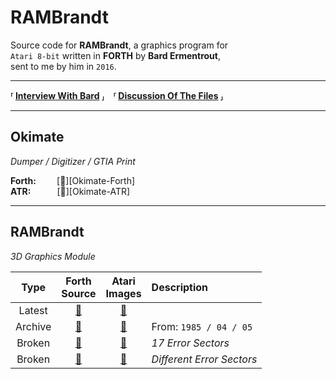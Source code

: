 
# RAMBrandt

Source code for **RAMBrandt**, a graphics program for<br>
`Atari 8-bit` written in **FORTH** by **Bard Ermentrout**,<br>
sent to me by him in `2016`.

---

**⸢ [Interview With Bard] ⸥ ⸢ [Discussion Of The Files] ⸥**

---

## Okimate

*Dumper / Digitizer / GTIA Print*

**Forth:**    [:open_file_folder:][Okimate-Forth] <br>
**ATR:**   [:card_index:][Okimate-ATR]

---

## RAMBrandt

*3D Graphics Module*

| Type    | Forth<br>Source    | Atari<br>Images    | Description
|:-------:|:------------------:|:------------------:|:-----------
| Latest  | [📂][Forth Latest] | [💾][Image Latest] |
| Archive | [📂][Forth 1985]   | [💾][Image 1985]   | From: `1985 / 04 / 05`
| Broken  | [📂][Forth A]      | [💾][Image A]      | *17 Error Sectors*
| Broken  | [📂][Forth B]      | [💾][Image B]      | *Different Error Sectors*


<!----------------------------------------------------------------------------->

[Discussion Of The Files]: https://atariage.com/forums/topic/258707-rambrandt-source-code-more-from-bard-ermentrout/
[Interview With Bard]: http://ataripodcast.libsyn.com/antic-interview-224-bard-ermentrout-rambrandt


<!----------------------------{ Atari Disk Images }---------------------------->

[Image Okimate]: Binaries/Okimate.atr          'Atari Disk Image'
[Image Latest]:  Binaries/RAMBrandt/Latest.atr 'Atari Disk Image'
[Image 1985]:    Binaries/RAMBrandt/1985.atr   'Atari Disk Image'
[Image B]:       Binaries/RAMBrandt/3.atr      'Atari Disk Image'
[Image A]:       Binaries/RAMBrandt/2.atr      'Atari Disk Image'


<!------------------------------{ Source Code }-------------------------------->

[Forth Okimate]: Source/Okimate.forth          'Forth Source Code'
[Forth Latest]:  Source/RAMBrandt/Latest.forth 'Forth Source Code' 
[Forth 1985]:    Source/RAMBrandt/1985.forth   'Forth Source Code'
[Forth B]:       Source/RAMBrandt/3.forth      'Forth Source Code'
[Forth A]:       Source/RAMBrandt/2.forth      'Forth Source Code'
